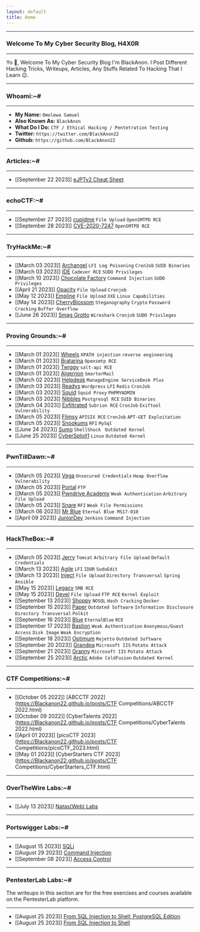 ```yaml
---
layout: default
title: Home
---
```


* * *
### Welcome To My Cyber Security Blog, H4X0R
* * *

Yo 👋, Welcome To My Cyber Security Blog I'm BlackAnon. I Post Different Hacking Tricks, Writeups, Articles, Any Stuffs Related To Hacking That I Learn 😉. 

* * *
### Whoami:~#
* * *

- **My Name:**    `Omolewa Samuel`
- **Also Known As:** `BlackAnon`
- **What Do I Do:**  `CTF / Ethical Hacking / Pentetration Testing`
- **Twitter:** `https://twitter.com/BlackAnon22`
- **Github:** `https://github.com/BlackAnon22`

* * *
### **Articles:~#**
* * *

- [[September 22 2023]] [eJPTv2 Cheat Sheet](https://Blackanon22.github.io/posts/contents/eJPTv2.html)

* * *
### **echoCTF:~#**
* * *

- [[September 27 2023]] [cupidme](https://Blackanon22.github.io/posts/echoctf/cupidme.html) `File Upload` `OpenSMTPD RCE`
- [[September 28 2023]] [CVE-2020-7247](https://Blackanon22.github.io/posts/echoctf/CVE_2020_7247.html) `OpenSMTPD RCE`

* * *
### **TryHackMe:~#**
* * *

- [[March 03 2023]] [Archangel](https://Blackanon22.github.io/posts/tryhackme/archangel.html) `LFI Log Poisoning` `CronJob` `SUID Binaries`
- [[March 03 2023]] [IDE](https://Blackanon22.github.io/posts/tryhackme/ide.html) `Cadever RCE` `SUDO Privileges`
- [[March 10 2023]] [Chocolate Factory](https://Blackanon22.github.io/posts/tryhackme/chocolate_factory.html) `Command Injection` `SUDO Privileges`
- [[April 21 2023]] [Opacity](https://Blackanon22.github.io/posts/tryhackme/opacity.html) `File Upload` `Cronjob`
- [[May 12 2023]] [Empline](https://Blackanon22.github.io/posts/tryhackme/empline.html) `File Upload` `XXE` `Linux Capabilities`
- [[May 14 2023]] [CherryBlossom](https://Blackanon22.github.io/posts/tryhackme/cherry_blossom.html) `Steganography` `Crypto` `Password Cracking` `Buffer Overflow`
- [[June 26 2023]] [Smag Grotto](https://Blackanon22.github.io/posts/tryhackme/smag_grotto.html) `Wireshark` `Cronjob`  `SUDO Privileges`

* * *
### **Proving Grounds:~#**
* * *
- [[March 01 2023]] [Wheels](https://Blackanon22.github.io/posts/proving_grounds/wheels.html) `XPATH injection` `reverse engineering`
- [[March 01 2023]] [Bratarina](https://Blackanon22.github.io/posts/proving_grounds/bratarina.html) `Opensmtp RCE`
- [[March 01 2023]] [Twiggy](https://Blackanon22.github.io/posts/proving_grounds/twiggy.html) `salt-api RCE`
- [[March 01 2023]] [Algernon](https://Blackanon22.github.io/posts/proving_grounds/algernon.html) `SmarterMail`
- [[March 02 2023]] [Helpdesk](https://Blackanon22.github.io/posts/proving_grounds/helpdesk.html) `ManageEngine ServiceDesk Plus`
- [[March 03 2023]] [Readys](https://Blackanon22.github.io/posts/proving_grounds/readys.html) `Wordpress` `LFI` `Redis` `CronJob`
- [[March 03 2023]] [Squid](https://Blackanon22.github.io/posts/proving_grounds/squid.html) `Squid Proxy` `PHPMYADMIN`
- [[March 03 2023]] [Nibbles](https://Blackanon22.github.io/posts/proving_grounds/nibbles.html) `Postgresql RCE` `SUID Binaries`
- [[March 04 2023]] [Exfiltrated](https://Blackanon22.github.io/posts/proving_grounds/exfiltrated.html) `Subrion RCE` `CronJob` `Exiftool Vulnerability`
- [[March 05 2023]] [Flimsy](https://Blackanon22.github.io/posts/proving_grounds/flimsy.html) `APISIX RCE` `CronJob` `APT-GET Exploitation`
- [[March 05 2023]] [Snookums](https://Blackanon22.github.io/posts/proving_grounds/snookums.html) `RFI` `MySql`
- [[June 24 2023]] [Sumo](https://Blackanon22.github.io/posts/proving_grounds/sumo.html) `ShellShock ` `Outdated Kernel`
- [[June 25 2023]] [CyberSploit1](https://Blackanon22.github.io/posts/proving_grounds/CyberSploit1.html) `Linux` `Outdated Kernel`

* * *
### **PwnTillDawn:~#**
* * *

- [[March 05 2023]] [Vega](https://Blackanon22.github.io/posts/pwntilldawn/vega.html) `Unsecured Credentials` `Heap Overflow Vulnerability`
-  [[March 05 2023]] [Portal](https://Blackanon22.github.io/posts/pwntilldawn/portal.html) `FTP`
-  [[March 05 2023]] [Pwndrive Academy](https://Blackanon22.github.io/posts/pwntilldawn/Pwndrive_Academy.html) `Weak Authentication` `Arbitrary File Upload`
-  [[March 05 2023]] [Snare](https://Blackanon22.github.io/posts/pwntilldawn/snare.html) `RFI` `Weak File Permissions`
-  [[March 06 2023]] [Mr Blue](https://Blackanon22.github.io/posts/pwntilldawn/mr_blue.html) `Eternal Blue MS17-010`
-  [[April 09 2023]] [JuniorDev](https://Blackanon22.github.io/posts/pwntilldawn/junior_dev.html) `Jenkins`  `Command Injection`

* * *
### **HackTheBox:~#**
* * *

- [[March 05 2023]] [Jerry](https://Blackanon22.github.io/posts/hackthebox/jerry.html) `Tomcat` `Arbitrary File Upload` `Default Credentials`
- [[March 13 2023]] [Agile](https://Blackanon22.github.io/posts/hackthebox/agile.html) `LFI` `IDOR` `SudoEdit`
- [[March 13 2023]] [Inject](https://Blackanon22.github.io/posts/hackthebox/inject.html) `File Upload` `Directory Transversal` `Spring` `Ansible`
- [[May 15 2023]] [Legacy](https://Blackanon22.github.io/posts/hackthebox/legacy.html) `SMB RCE`
- [[May 15 2023]] [Devel](https://Blackanon22.github.io/posts/hackthebox/devel.html) `File Upload` `FTP RCE` `Kernel Exploit`
- [[September 13 2023]] [Shoppy](https://Blackanon22.github.io/posts/hackthebox/shoppy.html) `NOSQL` `Hash Cracking` `Docker`
- [[September 15 2023]] [Paper](https://Blackanon22.github.io/posts/hackthebox/paper.html) `Outdated Software` `Information Disclosure` `Directory Transversal` `Polkit`
- [[September 16 2023]] [Blue](https://Blackanon22.github.io/posts/hackthebox/blue.html) `EternalBlue` `RCE`
- [[September 17 2023]] [Bastion](https://Blackanon22.github.io/posts/hackthebox/bastion.html) `Weak Authentication` `Anonymous/Guest Access` `Disk Image`  `Weak Encryption`
- [[September 18 2023]] [Optimum](https://Blackanon22.github.io/posts/hackthebox/optimum.html) `Rejetto` `Outdated Software`
- [[September 20 2023]] [Grandpa](https://Blackanon22.github.io/posts/hackthebox/grandpa.html) `Microsoft IIS` `Potato Attack`
- [[September 21 2023]] [Granny](https://Blackanon22.github.io/posts/hackthebox/granny.html) `Microsoft IIS` `Potato Attack`
- [[September 25 2023]] [Arctic](https://Blackanon22.github.io/posts/hackthebox/arctic.html) `Adobe ColdFusion` `Outdated Kernel`

* * *
### **CTF Competitions:~#**
* * *

- [[October 05 2022]] [ABCCTF 2022](https://Blackanon22.github.io/posts/CTF Competitions/ABCCTF 2022.html)
- [[October 09 2022]] [CyberTalents 2022](https://Blackanon22.github.io/posts/CTF Competitions/CyberTalents 2022.html)
- [[April 01 2023]] [picoCTF 2023](https://Blackanon22.github.io/posts/CTF Competitions/picoCTF_2023.html)
- [[May 01 2023]] [CyberStarters CTF 2023](https://Blackanon22.github.io/posts/CTF Competitions/CyberStarters_CTF.html)

* * *
### **OverTheWire Labs:~#**
* * *

- [[July 13 2023]] [Natas(Web) Labs](https://Blackanon22.github.io/posts/OverTheWire_Labs/natas.html)

* * *
### **Portswigger Labs:~#**
* * *

- [[August 15 2023]] [SQLi](https://Blackanon22.github.io/posts/Portswigger/SQLi.html)
- [[August 29 2023]] [Command Injection](https://Blackanon22.github.io/posts/Portswigger/command_injection.html)
- [[September 08 2023]] [Access Control](https://Blackanon22.github.io/posts/Portswigger/access_control.html)


* * *
### **PentesterLab Labs:~#**

The writeups in this section are for the free exercises and courses available on the PentesterLab platform.
* * *

- [[August 25 2023]] [From SQL Injection to Shell: PostgreSQL Edition](https://Blackanon22.github.io/posts/PentesterLab_Labs/From_SQL_Injection_to_Shell_PostgreSQL_edition.html)
- [[August 25 2023]] [From SQL Injection to Shell](https://Blackanon22.github.io/posts/PentesterLab_Labs/From_SQL_Injection_to_Shell.html)

